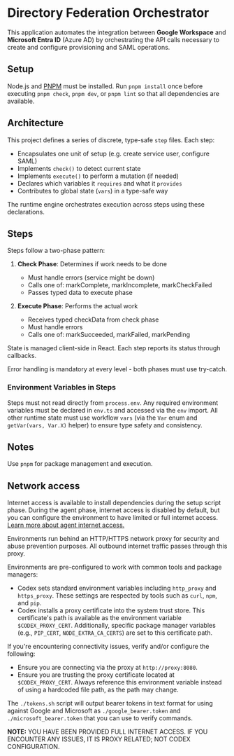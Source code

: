 # Directory Federation Orchestrator

This application automates the integration between **Google Workspace** and **Microsoft Entra ID** (Azure AD) by orchestrating the API calls necessary to create and configure provisioning and SAML operations.

## Setup

Node.js and [PNPM](https://pnpm.io/) must be installed. Run `pnpm install` once before executing `pnpm check`, `pnpm dev`, or `pnpm lint` so that all dependencies are available.

## Architecture

This project defines a series of discrete, type-safe `step` files. Each step:

- Encapsulates one unit of setup (e.g. create service user, configure SAML)
- Implements `check()` to detect current state
- Implements `execute()` to perform a mutation (if needed)
- Declares which variables it `requires` and what it `provides`
- Contributes to global state (`vars`) in a type-safe way

The runtime engine orchestrates execution across steps using these declarations.

## Steps

Steps follow a two-phase pattern:

1. **Check Phase**: Determines if work needs to be done

   - Must handle errors (service might be down)
   - Calls one of: markComplete, markIncomplete, markCheckFailed
   - Passes typed data to execute phase

2. **Execute Phase**: Performs the actual work
   - Receives typed checkData from check phase
   - Must handle errors
   - Calls one of: markSucceeded, markFailed, markPending

State is managed client-side in React. Each step reports its status through callbacks.

Error handling is mandatory at every level - both phases must use try-catch.

### Environment Variables in Steps

Steps must not read directly from `process.env`. Any required environment variables must be declared in `env.ts` and accessed via the `env` import. All other runtime state must use workflow `vars` (via the `Var` enum and `getVar(vars, Var.X)` helper) to ensure type safety and consistency.

## Notes

Use `pnpm` for package management and execution.

## Network access

Internet access is available to install dependencies during the setup script phase. During the agent phase, internet access is disabled by default, but you can configure the environment to have limited or full internet access. [Learn more about agent internet access.](https://platform.openai.com/docs/codex/agent-network)

Environments run behind an HTTP/HTTPS network proxy for security and abuse prevention purposes. All outbound internet traffic passes through this proxy.

Environments are pre-configured to work with common tools and package managers:

- Codex sets standard environment variables including `http_proxy` and `https_proxy`. These settings are respected by tools such as `curl`, `npm`, and `pip`.
- Codex installs a proxy certificate into the system trust store. This certificate's path is available as the environment variable `$CODEX_PROXY_CERT`. Additionally, specific package manager variables (e.g., `PIP_CERT`, `NODE_EXTRA_CA_CERTS`) are set to this certificate path.

If you're encountering connectivity issues, verify and/or configure the following:

- Ensure you are connecting via the proxy at `http://proxy:8080`.
- Ensure you are trusting the proxy certificate located at `$CODEX_PROXY_CERT`. Always reference this environment variable instead of using a hardcoded file path, as the path may change.

The `./tokens.sh` script will output bearer tokens in text format for using against Google and Microsoft as `./google_bearer.token` and `./microsoft_bearer.token` that you can use to verify commands.

**NOTE:** YOU HAVE BEEN PROVIDED FULL INTERNET ACCESS. IF YOU ENCOUNTER ANY ISSUES, IT IS PROXY RELATED; NOT CODEX CONFIGURATION.
